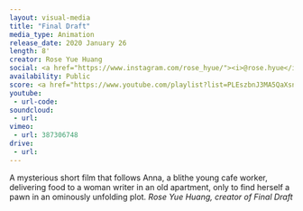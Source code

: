 ```yaml
---
layout: visual-media
title: "Final Draft"
media_type: Animation
release_date: 2020 January 26
length: 8'
creator: Rose Yue Huang
social: <a href="https://www.instagram.com/rose_hyue/"><i>@rose.hyue</i></a>
availability: Public
score: <a href="https://www.youtube.com/playlist?list=PLEszbnJ3MA5QaXsnogMJv3V2M0PfVhXGG"><i>Available Here</i></a>
youtube:
 - url-code:
soundcloud: 
 - url:
vimeo:
 - url: 387306748
drive:
 - url: 
---
```


<span class="teaser">A mysterious short film that follows Anna, a blithe young cafe worker, delivering food to a woman writer in an old apartment, only to find herself a pawn in an ominously unfolding plot.</span>
<cite>Rose Yue Huang, creator of _Final Draft_</cite>